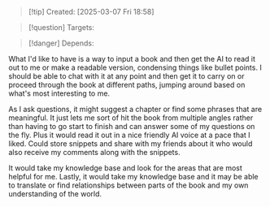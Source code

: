 
>[!tip] Created: [2025-03-07 Fri 18:58]

>[!question] Targets: 

>[!danger] Depends: 

What I'd like to have is a way to input a book and then get the AI to read it out to me or make a readable version, condensing things like bullet points. I should be able to chat with it at any point and then get it to carry on or proceed through the book at different paths, jumping around based on what's most interesting to me.

As I ask questions, it might suggest a chapter or find some phrases that are meaningful. It just lets me sort of hit the book from multiple angles rather than having to go start to finish and can answer some of my questions on the fly. Plus it would read it out in a nice friendly AI voice at a pace that I liked. Could store snippets and share with my friends about it who would also receive my comments along with the snippets.

It would take my knowledge base and look for the areas that are most helpful for me. Lastly, it would take my knowledge base and it may be able to translate or find relationships between parts of the book and my own understanding of the world. 